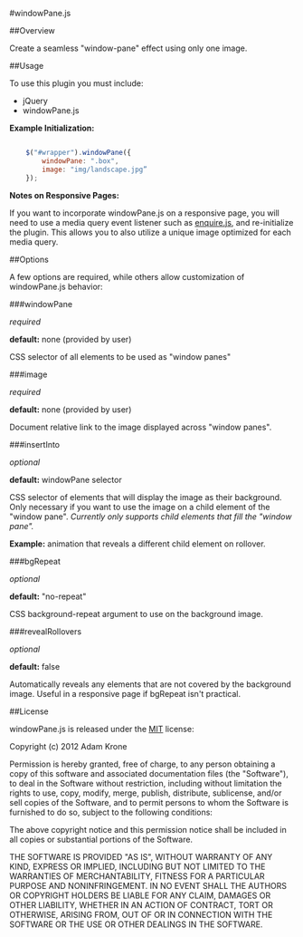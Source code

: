 #windowPane.js

##Overview

Create a seamless "window-pane" effect using only one image.

##Usage

To use this plugin you must include:

- jQuery
- windowPane.js

**Example Initialization:**

```javascript

	$("#wrapper").windowPane({
		windowPane: ".box",
		image: "img/landscape.jpg”
	});

```

**Notes on Responsive Pages:**

If you want to incorporate windowPane.js on a responsive page, you will need to use a media query event listener such as [enquire.js](http://wickynilliams.github.com/enquire.js/), and re-initialize the plugin. This allows you to also utilize a unique image optimized for each media query.

##Options

A few options are required, while others allow customization of windowPane.js behavior:

###windowPane

_required_

**default:** none (provided by user)

CSS selector of all elements to be used as "window panes"

###image

_required_

**default:** none (provided by user)

Document relative link to the image displayed across "window panes".

###insertInto

_optional_

**default:** windowPane selector

CSS selector of elements that will display the image as their background. Only necessary if you want to use the image on a child element of the "window pane". _Currently only supports child elements that fill the "window pane"._

**Example:** animation that reveals a different child element on rollover.

###bgRepeat

_optional_

**default:** "no-repeat"

CSS background-repeat argument to use on the background image.

###revealRollovers

_optional_

**default:** false

Automatically reveals any elements that are not covered by the background image. Useful in a responsive page if bgRepeat isn't practical.

##License

windowPane.js is released under the [MIT](http://opensource.org/licenses/mit-license.php) license:

Copyright (c) 2012 Adam Krone

Permission is hereby granted, free of charge, to any person obtaining a copy of this software and associated documentation files (the "Software"), to deal in the Software without restriction, including without limitation the rights to use, copy, modify, merge, publish, distribute, sublicense, and/or sell copies of the Software, and to permit persons to whom the Software is furnished to do so, subject to the following conditions:

The above copyright notice and this permission notice shall be included in all copies or substantial portions of the Software.

THE SOFTWARE IS PROVIDED "AS IS", WITHOUT WARRANTY OF ANY KIND, EXPRESS OR IMPLIED, INCLUDING BUT NOT LIMITED TO THE WARRANTIES OF MERCHANTABILITY, FITNESS FOR A PARTICULAR PURPOSE AND NONINFRINGEMENT. IN NO EVENT SHALL THE AUTHORS OR COPYRIGHT HOLDERS BE LIABLE FOR ANY CLAIM, DAMAGES OR OTHER LIABILITY, WHETHER IN AN ACTION OF CONTRACT, TORT OR OTHERWISE, ARISING FROM, OUT OF OR IN CONNECTION WITH THE SOFTWARE OR THE USE OR OTHER DEALINGS IN THE SOFTWARE.